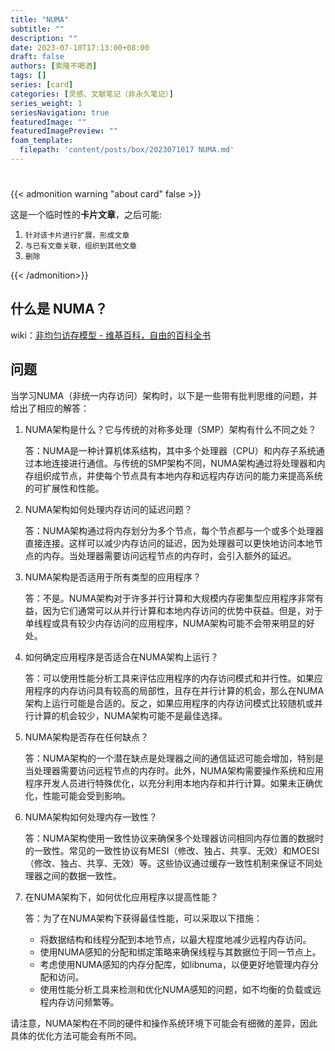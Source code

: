 ```yaml
---
title: "NUMA"
subtitle: ""
description: ""
date: 2023-07-10T17:13:00+08:00
draft: false
authors: [索隆不喝酒]
tags: []
series: [card]
categories: [灵感、文献笔记（非永久笔记）]
series_weight: 1
seriesNavigation: true
featuredImage: ""
featuredImagePreview: ""
foam_template:
  filepath: 'content/posts/box/2023071017 NUMA.md'
---
```

<!--more-->
#

{{< admonition warning "about card" false >}}

这是一个临时性的**卡片文章**，之后可能:
1. `针对该卡片进行扩展，形成文章`
2. `与已有文章关联，组织到其他文章`
3. `删除`

{{< /admonition>}}

## 什么是 NUMA？

wiki：[非均匀访存模型 - 维基百科，自由的百科全书](https://zh.wikipedia.org/wiki/%E9%9D%9E%E5%9D%87%E5%8C%80%E8%AE%BF%E5%AD%98%E6%A8%A1%E5%9E%8B)

## 问题

当学习NUMA（非统一内存访问）架构时，以下是一些带有批判思维的问题，并给出了相应的解答：

1. NUMA架构是什么？它与传统的对称多处理（SMP）架构有什么不同之处？
   
   答：NUMA是一种计算机体系结构，其中多个处理器（CPU）和内存子系统通过本地连接进行通信。与传统的SMP架构不同，NUMA架构通过将处理器和内存组织成节点，并使每个节点具有本地内存和远程内存访问的能力来提高系统的可扩展性和性能。

2. NUMA架构如何处理内存访问的延迟问题？
   
   答：NUMA架构通过将内存划分为多个节点，每个节点都与一个或多个处理器直接连接。这样可以减少内存访问的延迟，因为处理器可以更快地访问本地节点的内存。当处理器需要访问远程节点的内存时，会引入额外的延迟。

3. NUMA架构是否适用于所有类型的应用程序？
   
   答：不是。NUMA架构对于许多并行计算和大规模内存密集型应用程序非常有益，因为它们通常可以从并行计算和本地内存访问的优势中获益。但是，对于单线程或具有较少内存访问的应用程序，NUMA架构可能不会带来明显的好处。

4. 如何确定应用程序是否适合在NUMA架构上运行？
   
   答：可以使用性能分析工具来评估应用程序的内存访问模式和并行性。如果应用程序的内存访问具有较高的局部性，且存在并行计算的机会，那么在NUMA架构上运行可能是合适的。反之，如果应用程序的内存访问模式比较随机或并行计算的机会较少，NUMA架构可能不是最佳选择。

5. NUMA架构是否存在任何缺点？
   
   答：NUMA架构的一个潜在缺点是处理器之间的通信延迟可能会增加，特别是当处理器需要访问远程节点的内存时。此外，NUMA架构需要操作系统和应用程序开发人员进行特殊优化，以充分利用本地内存和并行计算。如果未正确优化，性能可能会受到影响。

6. NUMA架构如何处理内存一致性？
   
   答：NUMA架构使用一致性协议来确保多个处理器访问相同内存位置的数据时的一致性。常见的一致性协议有MESI（修改、独占、共享、无效）和MOESI（修改、独占、共享、无效）等。这些协议通过缓存一致性机制来保证不同处理器之间的数据一致性。

7. 在NUMA架构下，如何优化应用程序以提高性能？
   
   答：为了在NUMA架构下获得最佳性能，可以采取以下措施：
      - 将数据结构和线程分配到本地节点，以最大程度地减少远程内存访问。
      - 使用NUMA感知的分配和绑定策略来确保线程与其数据位于同一节点上。
      - 考虑使用NUMA感知的内存分配库，如libnuma，以便更好地管理内存分配和访问。
      - 使用性能分析工具来检测和优化NUMA感知的问题，如不均衡的负载或远程内存访问频繁等。

请注意，NUMA架构在不同的硬件和操作系统环境下可能会有细微的差异，因此具体的优化方法可能会有所不同。